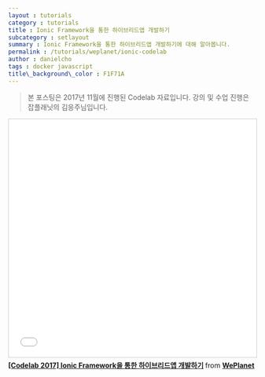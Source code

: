 ```yaml
---
layout : tutorials
category : tutorials
title : Ionic Framework을 통한 하이브리드앱 개발하기
subcategory : setlayout
summary : Ionic Framework을 통한 하이브리드앱 개발하기에 대해 알아봅니다. 
permalink : /tutorials/weplanet/ionic-codelab
author : danielcho
tags : docker javascript
title\_background\_color : F1F71A
---
```




> 본 포스팅은 2017년 11월에 진행된 Codelab 자료입니다. 강의 및 수업 진행은 잡플래닛의 김응주님입니다.



<iframe src="//www.slideshare.net/slideshow/embed_code/key/B68x3Pr1Y2hPBK" width="595" height="485" frameborder="0" marginwidth="0" marginheight="0" scrolling="no" style="border:1px solid #CCC; border-width:1px; margin-bottom:5px; max-width: 100%;" allowfullscreen> </iframe> <div style="margin-bottom:5px"> <strong> <a href="//www.slideshare.net/dukkee/codelab-2017-ionic-framework-85062117" title="[Codelab 2017] Ionic Framework을 통한 하이브리드앱 개발하기" target="_blank">[Codelab 2017] Ionic Framework을 통한 하이브리드앱 개발하기</a> </strong> from <strong><a href="https://www.slideshare.net/dukkee" target="_blank">WePlanet</a></strong> </div>